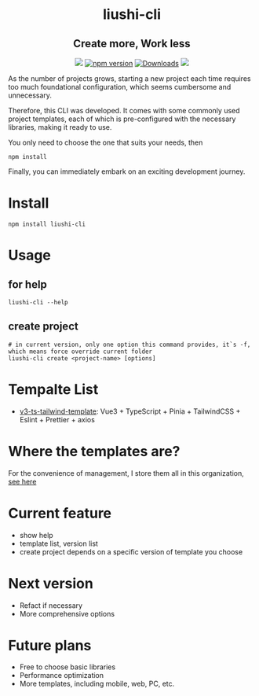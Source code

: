 <h1 align="center">liushi-cli</h1>
<h2 align="center">Create more, Work less</h2>
<div align="center">

[![](https://img.shields.io/badge/language-typescript-blue.svg)]()
[![npm version](https://badge.fury.io/js/liushi-cli.svg)](https://www.npmjs.com/package/liushi-cli)
[![Downloads](https://img.shields.io/npm/dm/liushi-cli.svg)](https://www.npmjs.com/package/liushi-cli)
[![](https://img.shields.io/badge/license-MIT-black.svg)](./LICENSE)



</div>


 As the number of projects grows, starting a new project each time requires too much foundational configuration, which seems cumbersome and unnecessary. 
 
 Therefore, this CLI was developed. It comes with some commonly used project templates, each of which is pre-configured with the necessary libraries, making it ready to use. 
 
 You only need to choose the one that suits your needs, then
```shell
npm install
```
Finally, you can immediately embark on an exciting development journey.

# Install 
```shell
npm install liushi-cli
```

# Usage
## for help
```shell
liushi-cli --help
```
## create project
```shell
# in current version, only one option this command provides, it`s -f, which means force override current folder
liushi-cli create <project-name> [options]
```

# Tempalte List
- [v3-ts-tailwind-template](https://github.com/liushi-cli/v3-ts-tailwind-template): Vue3 + TypeScript + Pinia + TailwindCSS + Eslint + Prettier + axios

# Where the templates are?
For the convenience of management, I store them all in this organization, [see here](https://github.com/orgs/liushi-cli/repositories)

# Current feature
- show help
- template list, version list
- create project depends on a specific version of template you choose

# Next version
- Refact if necessary
- More comprehensive options

# Future plans
- Free to choose basic libraries
- Performance optimization
- More templates, including mobile, web, PC, etc.
